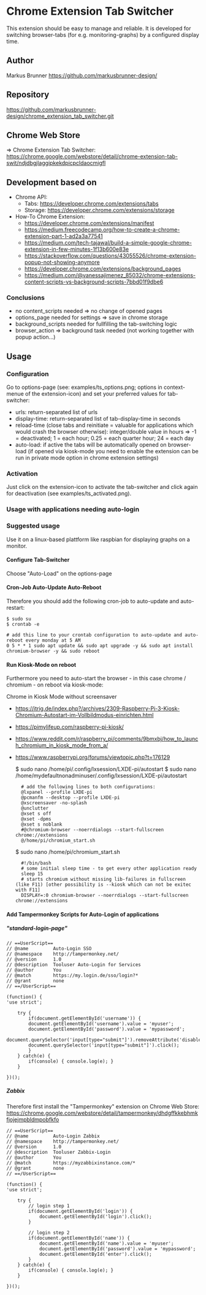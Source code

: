 # Chrome Extension Tab Switcher

This extension should be easy to manage and reliable. It is developed for switching browser-tabs (for e.g. monitoring-graphs) by a configured display time.

## Author

Markus Brunner <https://github.com/markusbrunner-design/>

## Repository

https://github.com/markusbrunner-design/chrome_extension_tab_switcher.git

## Chrome Web Store

=> Chrome Extension Tab Switcher: https://chrome.google.com/webstore/detail/chrome-extension-tab-swit/ndjdbgjlaggipkekdpicpcldaocmigfl

## Development based on

* Chrome API:
    * Tabs: https://developer.chrome.com/extensions/tabs
    * Storage: https://developer.chrome.com/extensions/storage
* How-To Chrome Extension: 
    * https://developer.chrome.com/extensions/manifest
    * https://medium.freecodecamp.org/how-to-create-a-chrome-extension-part-1-ad2a3a77541
    * https://medium.com/tech-tajawal/build-a-simple-google-chrome-extension-in-few-minutes-1f13b600e83e
    * https://stackoverflow.com/questions/43055526/chrome-extension-popup-not-showing-anymore
    * https://developer.chrome.com/extensions/background_pages
    * https://medium.com/@vanessajimenez_85032/chrome-extensions-content-scripts-vs-background-scripts-7bbd01f9dbe6

### Conclusions

* no content_scripts needed => no change of opened pages
* options_page needed for settings => save in chrome storage
* background_scripts needed for fullfilling the tab-switching logic
* browser_action => background task needed (not working together with popup action...)

## Usage

### Configuration

Go to options-page (see: examples/ts_options.png; options in context-menue of the extension-icon) and set your preferred values for tab-switcher:
* urls: return-separated list of urls
* display-time: return-separated list of tab-display-time in seconds
* reload-time (close tabs and reinitiate = valuable for applications which would crash the browser otherwise): integer/double value in hours => -1 = deactivated; 1 = each hour; 0.25 = each quarter hour; 24 = each day
* auto-load: if active the tabs will be automatically opened on browser-load (if opened via kiosk-mode you need to enable the extension can be run in private mode option in chrome extension settings)

### Activation

Just click on the extension-icon to activate the tab-switcher and click again for deactivation (see examples/ts_activated.png).

### Usage with applications needing auto-login

### Suggested usage

Use it on a linux-based plattform like raspbian for displaying graphs on a monitor.

#### Configure Tab-Switcher

Choose "Auto-Load" on the options-page

#### Cron-Job Auto-Update Auto-Reboot

Therefore you should add the following cron-job to auto-update and auto-restart:

    $ sudo su
    $ crontab -e
    
    # add this line to your crontab configuration to auto-update and auto-reboot every monday at 5 AM
    0 5 * * 1 sudo apt update && sudo apt upgrade -y && sudo apt install chromium-browser -y && sudo reboot

#### Run Kiosk-Mode on reboot

Furthermore you need to auto-start the browser - in this case chrome / chromium - on reboot via kiosk-mode:

Chrome in Kiosk Mode without screensaver
* https://itrig.de/index.php?/archives/2309-Raspberry-Pi-3-Kiosk-Chromium-Autostart-im-Vollbildmodus-einrichten.html
* https://pimylifeup.com/raspberry-pi-kiosk/
* https://www.reddit.com/r/raspberry_pi/comments/9bmxbj/how_to_launch_chromium_in_kiosk_mode_from_a/
* https://www.raspberrypi.org/forums/viewtopic.php?t=176129

    $ sudo nano /home/pi/.config/lxsession/LXDE-pi/autostart
    $ sudo nano /home/mydefaultnonadminuser/.config/lxsession/LXDE-pi/autostart

        # add the following lines to both configurations:
        @lxpanel --profile LXDE-pi
        @pcmanfm --desktop --profile LXDE-pi
        @xscreensaver -no-splash
        @unclutter
        @xset s off
        @xset -dpms
        @xset s noblank
        #@chromium-browser --noerrdialogs --start-fullscreen chrome://extensions
        @/home/pi/chromium_start.sh

    $ sudo nano /home/pi/chromium_start.sh

        #!/bin/bash
        # some initial sleep time - to get every other application ready
        sleep 15
        # starts chromium without missing lib-failures in fullscreen (like F11) [other possibility is --kiosk which can not be exitec with F11]
        DISPLAY=:0 chromium-browser --noerrdialogs --start-fullscreen chrome://extensions

#### Add Tampermonkey Scripts for Auto-Login of applications

##### "standard-login-page"

    // ==UserScript==
    // @name         Auto-Login SSO
    // @namespace    http://tampermonkey.net/
    // @version      1.0
    // @description  Tooluser Auto-Login for Services
    // @author       You
    // @match        https://my.login.de/sso/login?*
    // @grant        none
    // ==/UserScript==

    (function() {
    'use strict';

        try {
            if(document.getElementById('username')) {
            document.getElementById('username').value = 'myuser';
            document.getElementById('password').value = 'mypassword';
            document.querySelector('input[type="submit"]').removeAttribute('disabled');
            document.querySelector('input[type="submit"]').click();
            }
        } catch(e) {
            if(console) { console.log(e); }
        }

    })();

##### Zabbix

Therefore first install the "Tampermonkey" extension on Chrome Web Store: https://chrome.google.com/webstore/detail/tampermonkey/dhdgffkkebhmkfjojejmpbldmpobfkfo

    // ==UserScript==
    // @name         Auto-Login Zabbix
    // @namespace    http://tampermonkey.net/
    // @version      1.0
    // @description  Tooluser Zabbix-Login
    // @author       You
    // @match        https://myzabbixinstance.com/*
    // @grant        none
    // ==/UserScript==

    (function() {
    'use strict';

        try {
            // login step 1
            if(document.getElementById('login')) {
                document.getElementById('login').click();
            }

            // login step 2
            if(document.getElementById('name')) {
                document.getElementById('name').value = 'myuser';
                document.getElementById('password').value = 'mypassword';
                document.getElementById('enter').click();
            }
        } catch(e) {
            if(console) { console.log(e); }
        }

    })();